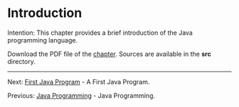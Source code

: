 # Introduction

Intention: This chapter provides a brief introduction of the Java programming language.

Download the PDF file of the [chapter](chapter_1.pdf). Sources are available in the <b>src</b> directory.

<hr>

Next: [First Java Program](chapter_2.md "First Java Program") - A First Java Program.

Previous: [Java Programming](../../README.md "Java Programming") - Java Programming.